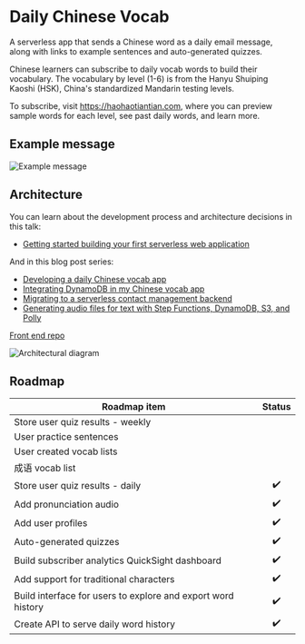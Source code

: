 # Daily Chinese Vocab

A serverless app that sends a Chinese word as a daily email message, along with links to example sentences and auto-generated quizzes.

Chinese learners can subscribe to daily vocab words to build their vocabulary. The vocabulary by level (1-6) is from the Hanyu Shuiping Kaoshi (HSK), China's standardized Mandarin testing levels.

To subscribe, visit https://haohaotiantian.com, where you can preview sample words for each level, see past daily words, and learn more.

## Example message

![Example message](https://hhtt-static.s3.amazonaws.com/email-screenshot-wide.png)

## Architecture

You can learn about the development process and architecture decisions in this talk:
- [Getting started building your first serverless web application](https://www.youtube.com/watch?v=DdyhdnWVukc)

And in this blog post series:
- [Developing a daily Chinese vocab app](https://emshea.com/post/chinese-vocab-app)
- [Integrating DynamoDB in my Chinese vocab app](https://emshea.com/post/vocab-app-database)
- [Migrating to a serverless contact management backend](https://emshea.com/post/vocab-subscriber-backend)
- [Generating audio files for text with Step Functions, DynamoDB, S3, and Polly](https://emshea.com/post/generate-audio-from-text-with-step-functions-polly)

[Front end repo](https://github.com/em-shea/vocab-frontend-vue)

![Architectural diagram](https://hhtt-static.s3.amazonaws.com/vocab-app-oct-2023.drawio+(1).png)

## Roadmap

| Roadmap item | Status |
| ------------- | :-------------: |
| Store user quiz results - weekly | |
| User practice sentences | |
| User created vocab lists | |
| 成语 vocab list | |
| Store user quiz results - daily | :heavy_check_mark: |
| Add pronunciation audio | :heavy_check_mark: |
| Add user profiles | :heavy_check_mark: |
| Auto-generated quizzes | :heavy_check_mark: |
| Build subscriber analytics QuickSight dashboard | :heavy_check_mark: |
| Add support for traditional characters | :heavy_check_mark: |
| Build interface for users to explore and export word history | :heavy_check_mark: |
| Create API to serve daily word history | :heavy_check_mark: |